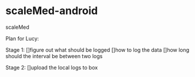 scaleMed-android
================

scaleMed

Plan for Lucy:

Stage 1:
[]figure out what should be logged
[]how to log the data
[]how long should the interval be between two logs


Stage 2:
[]upload the local logs to box
